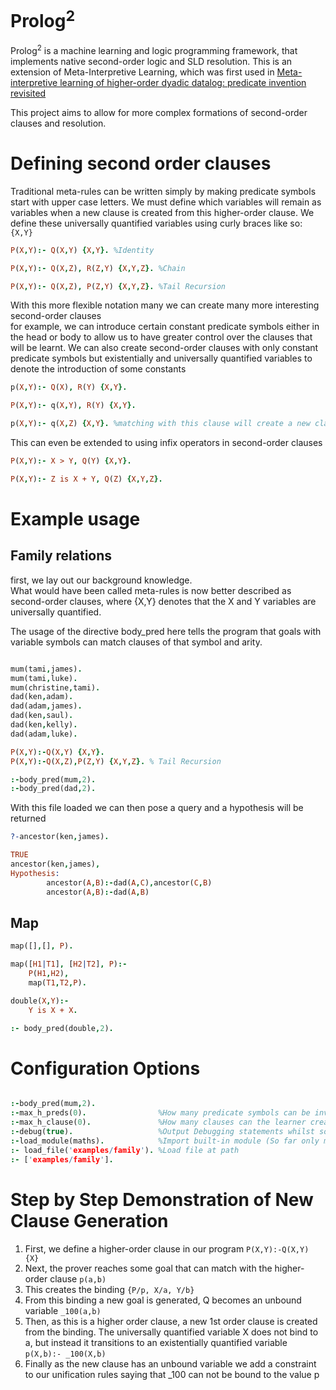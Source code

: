 # Prolog<sup>2</sup>

Prolog<sup>2</sup> is a machine learning and logic programming framework, that implements native second-order logic and SLD resolution. This is an extension of Meta-Interpretive Learning, which was first used in 
[Meta-interpretive learning of higher-order dyadic datalog: predicate invention revisited](https://link.springer.com/article/10.1007/s10994-014-5471-y?fromPaywallRec=false)

This project aims to allow for more complex formations of second-order clauses and resolution.

# Defining second order clauses

Traditional meta-rules can be written simply by making predicate symbols start with upper case letters. 
We must define which variables will remain as variables when a new clause is created from this higher-order clause.
We define these universally quantified variables using curly braces like so:  `{X,Y}` 

```prolog
P(X,Y):- Q(X,Y) {X,Y}. %Identity

P(X,Y):- Q(X,Z), R(Z,Y) {X,Y,Z}. %Chain

P(X,Y):- Q(X,Z), P(Z,Y) {X,Y,Z}. %Tail Recursion
```


With this more flexible notation many we can create many more interesting second-order clauses </br> 
for example, we can introduce certain constant predicate symbols either in the head or body to allow us to have greater control over the clauses that will be learnt.
We can also create second-order clauses with only constant predicate symbols but existentially and universally quantified variables to denote the introduction of some constants

``` prolog
p(X,Y):- Q(X), R(Y) {X,Y}.

P(X,Y):- q(X,Y), R(Y) {X,Y}.

p(X,Y):- q(X,Z) {X,Y}. %matching with this clause will create a new clause where Z is a constant
```

This can even be extended to using infix operators in second-order clauses

``` prolog
P(X,Y):- X > Y, Q(Y) {X,Y}.

P(X,Y):- Z is X + Y, Q(Z) {X,Y,Z}.
```

# Example usage

## Family relations

first, we lay out our background knowledge.</br> 
What would have been called meta-rules is now better described as second-order clauses, where {X,Y} denotes that the X and Y variables are universally quantified. 

The usage of the directive body_pred here tells the program that goals with variable symbols can match clauses of that symbol and arity.


``` prolog

mum(tami,james).
mum(tami,luke).
mum(christine,tami).
dad(ken,adam).
dad(adam,james).
dad(ken,saul).
dad(ken,kelly).
dad(adam,luke).

P(X,Y):-Q(X,Y) {X,Y}.
P(X,Y):-Q(X,Z),P(Z,Y) {X,Y,Z}. % Tail Recursion

:-body_pred(mum,2).
:-body_pred(dad,2).

```

With this file loaded we can then pose a query and a hypothesis will be returned

``` prolog
?-ancestor(ken,james).

TRUE
ancestor(ken,james),
Hypothesis:
        ancestor(A,B):-dad(A,C),ancestor(C,B)
        ancestor(A,B):-dad(A,B)
```
## Map

``` prolog
map([],[], P).

map([H1|T1], [H2|T2], P):-
    P(H1,H2),
    map(T1,T2,P).

double(X,Y):-
    Y is X + X.

:- body_pred(double,2).

```


# Configuration Options
``` prolog

:-body_pred(mum,2).
:-max_h_preds(0).                %How many predicate symbols can be invented in the hypothesis
:-max_h_clause(0).               %How many clauses can the learner create.
:-debug(true).                   %Output Debugging statements whilst solving
:-load_module(maths).            %Import built-in module (So far only maths)
:- load_file('examples/family'). %Load file at path
:- ['examples/family'].
```
# Step by Step Demonstration of New Clause Generation

1. First, we define a higher-order clause in our program
        `P(X,Y):-Q(X,Y) {X}`
2. Next, the prover reaches some goal that can match with the higher-order clause
        `p(a,b)`
3. This creates the binding 
        `{P/p, X/a, Y/b}`
4. From this binding a new goal is generated, Q becomes an unbound variable
        `_100(a,b)`
5. Then, as this is a higher order clause, a new 1st order clause is created from the binding. The universally quantified variable X does not bind to a, but instead it transitions to an existentially quantified variable</br>
`p(X,b):- _100(X,b) `
6. Finally as the new clause has an unbound variable we add a constraint to our unification rules saying that _100 can not be bound to the value p

